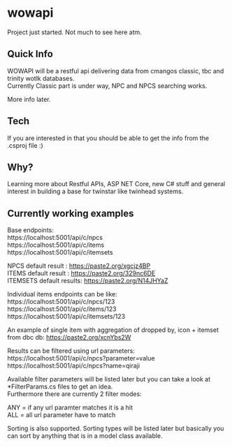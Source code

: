 # wowapi

Project just started. Not much to see here atm.

## Quick Info
 
WOWAPI will be a restful api delivering data from cmangos classic, tbc and trinity wotlk databases.  
Currently Classic part is under way, NPC and NPCS searching works.

More info later.

## Tech

If you are interested in that you should be able to get the info from the .csproj file :) 

## Why?

Learning more about Restful APIs, ASP NET Core, new C# stuff and general interest in building a base for twinstar like twinhead systems.

## Currently working examples
  
Base endpoints:  
https://localhost:5001/api/c/npcs  
https://localhost:5001/api/c/items  
https://localhost:5001/api/c/itemsets  
  
NPCS default result : https://paste2.org/xgcjz4BP  
ITEMS default result : https://paste2.org/329nc6DE  
ITEMSETS default results: https://paste2.org/N14JHYaZ  
  
Individual items endpoints can be like:  
https://localhost:5001/api/c/npcs/123  
https://localhost:5001/api/c/items/123  
https://localhost:5001/api/c/itemsets/123  
  
An example of single item with aggregation of dropped by, icon + itemset from dbc db:
https://paste2.org/xcnYbs2W 
  
  
Results can be filtered using url parameters:  
https://localhost:5001/api/c/npcs?parameter=value  
https://localhost:5001/api/c/npcs?name=qiraji  

Available filter parameters will be listed later but you can take a look at *FilterParams.cs files to get an idea.  
Furthermore there are currently 2 filter modes:  
  
ANY = if any url paramter matches it is a hit  
ALL = all url parameter have to match  
  
Sorting is also supported. Sorting types will be listed later but basically you can sort by anything that is in a model class available.  
